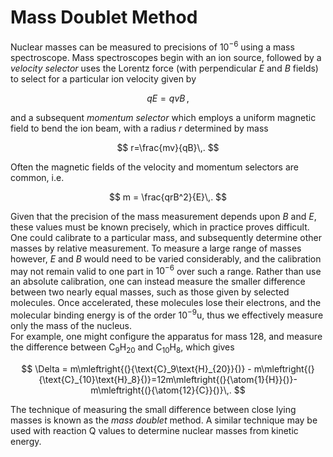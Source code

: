 Mass Doublet Method
===================

Nuclear masses can be measured to precisions of $10^{-6}$ using a mass spectroscope. Mass spectroscopes begin with an ion source, followed by a _velocity selector_ uses the Lorentz force (with perpendicular $E$ and $B$ fields) to select for a particular ion velocity given by

$$
    qE = qvB\,,
$$

and a subsequent _momentum selector_ which employs a uniform magnetic field to bend the ion beam, with a radius $r$ determined by mass

$$
    r=\frac{mv}{qB}\,.
$$

Often the magnetic fields of the velocity and momentum selectors are common, i.e.

$$
m = \frac{qrB^2}{E}\,.
$$

Given that the precision of the mass measurement depends upon $B$ and $E$, these values must be known precisely, which in practice proves difficult. One could calibrate to a particular mass, and subsequently determine other masses by relative measurement. To measure a large range of masses however, $E$ and $B$ would need to be varied considerably, and the calibration may not remain valid to one part in $10^{-6}$ over such a range. Rather than use an absolute calibration, one can instead measure the smaller difference between two nearly equal masses, such as those given by selected molecules. Once accelerated, these molecules lose their electrons, and the molecular binding energy is of the order $10^{-9}\unit{\amu}$, thus we effectively measure only the mass of the nucleus.  
For example, one might configure the apparatus for mass $128$, and measure the difference between $\text{C}_9\text{H}_{20}$ and $\text{C}_{10}\text{H}_8$, which gives

$$
\Delta = m\mleftright{(}{\text{C}_9\text{H}_{20}}{)} - m\mleftright{(}{\text{C}_{10}\text{H}_8}{)}=12m\mleftright{(}{\atom{1}{H}}{)}-m\mleftright{(}{\atom{12}{C}}{)}\,.
$$

The technique of measuring the small difference between close lying masses is known as the _mass doublet_ method. A similar technique may be used with reaction Q values to determine nuclear masses from kinetic energy.
